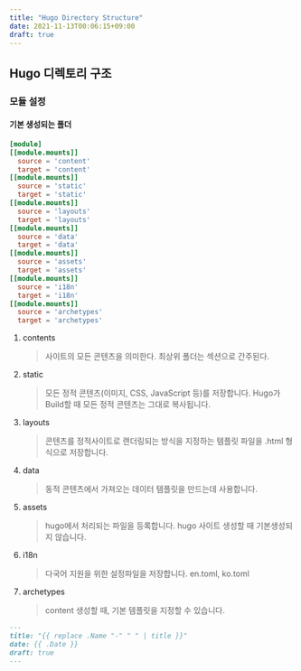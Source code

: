 ```yaml
---
title: "Hugo Directory Structure"
date: 2021-11-13T00:06:15+09:00
draft: true
---
```


## Hugo 디렉토리 구조

### 모듈 설정

#### 기본 생성되는 폴더

```toml
[module]
[[module.mounts]]
  source = 'content'
  target = 'content'
[[module.mounts]]
  source = 'static'
  target = 'static'
[[module.mounts]]
  source = 'layouts'
  target = 'layouts'
[[module.mounts]]
  source = 'data'
  target = 'data'
[[module.mounts]]
  source = 'assets'
  target = 'assets'
[[module.mounts]]
  source = 'i18n'
  target = 'i18n'
[[module.mounts]]
  source = 'archetypes'
  target = 'archetypes'
```

1. contents
   > 사이트의 모든 콘텐츠을 의미한다. 최상위 폴더는 섹션으로 간주된다.
2. static
   > 모든 정적 콘텐츠(이미지, CSS, JavaScript 등)를 저장합니다. Hugo가 Build할 때 모든 정적 콘텐츠는 그대로 복사됩니다.
3. layouts
   > 콘텐츠를 정적사이트로 랜더링되는 방식을 지정하는 템플릿 파일을 .html 형식으로 저장합니다.
4. data
   > 동적 콘텐츠에서 가져오는 데이터 템플릿을 만드는데 사용합니다.
5. assets
   > hugo에서 처리되는 파일을 등록합니다. hugo 사이트 생성할 때 기본생성되지 않습니다.
6. i18n
   > 다국어 지원을 위한 설정파일을 저장합니다. en.toml, ko.toml
7. archetypes
   > content 생성할 때, 기본 템플릿을 지정할 수 있습니다.

```md
---
title: "{{ replace .Name "-" " " | title }}"
date: {{ .Date }}
draft: true
---
```
